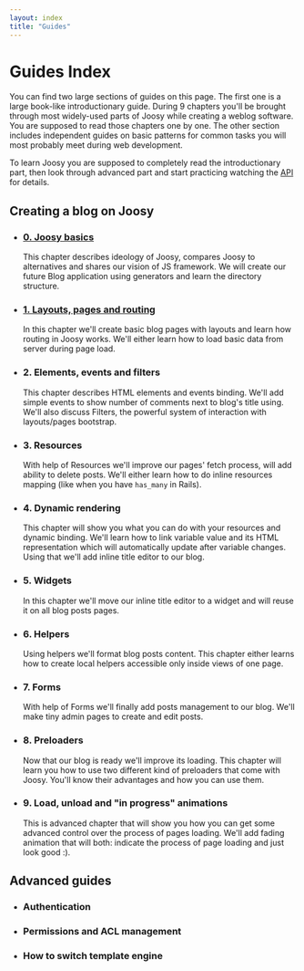 ```yaml
---
layout: index
title: "Guides"
---
```


# Guides Index

You can find two large sections of guides on this page. The first one is a large book-like introductionary guide. During 9 chapters you'll be brought through most widely-used parts of Joosy while creating a weblog software. You are supposed to read those chapters one by one. The other section includes independent guides on basic patterns for common tasks you will most probably meet during web development.

To learn Joosy you are supposed to completely read the introductionary part, then look through advanced part and start practicing watching the [API](http://api.joosy.ws/) for details.

## Creating a blog on Joosy

* ### [0. Joosy basics](guides/joosy-basics.html)

  This chapter describes ideology of Joosy, compares Joosy to alternatives and shares our vision of JS framework. We will create our future Blog application using generators and learn the directory structure.

* ### [1. Layouts, pages and routing](guides/layouts-pages-and-routing.html)

  In this chapter we'll create basic blog pages with layouts and learn how routing in Joosy works. We'll either learn how to load basic data from server during page load.

* ### 2. Elements, events and filters

  This chapter describes HTML elements and events binding. We'll add simple events to show number of comments next to blog's title using. We'll also discuss Filters, the powerful system of interaction with layouts/pages bootstrap.

* ### 3. Resources

  With help of Resources we'll improve our pages' fetch process, will add ability to delete posts. We'll either learn how to do inline resources mapping (like when you have `has_many` in Rails).

* ### 4. Dynamic rendering

  This chapter will show you what you can do with your resources and dynamic binding. We'll learn how to link variable value and its HTML representation which will automatically update after variable changes. Using that we'll add inline title editor to our blog.

* ### 5. Widgets

  In this chapter we'll move our inline title editor to a widget and will reuse it on all blog posts pages.

* ### 6. Helpers

  Using helpers we'll format blog posts content. This chapter either learns how to create local helpers accessible only inside views of one page.

* ### 7. Forms

  With help of Forms we'll finally add posts management to our blog. We'll make tiny admin pages to create and edit posts.

* ### 8. Preloaders

  Now that our blog is ready we'll improve its loading. This chapter will learn you how to use two different kind of preloaders that come with Joosy. You'll know their advantages and how you can use them.

* ### 9. Load, unload and "in progress" animations

  This is advanced chapter that will show you how you can get some advanced control over the process of pages loading. We'll add fading animation that will both: indicate the process of page loading and just look good :).

## Advanced guides

* ### Authentication

* ### Permissions and ACL management

* ### How to switch template engine
